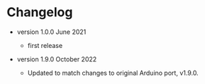 # Changelog

* version 1.0.0 June 2021
	* first release

* version 1.9.0 October 2022
	* Updated to match changes to original Arduino port, v1.9.0.
